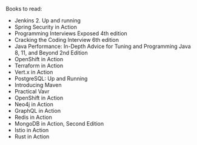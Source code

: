 Books to read:
* Jenkins 2. Up and running
* Spring Security in Action
* Programming Interviews Exposed 4th edition
* Cracking the Coding Interview 6th edition
* Java Performance: In-Depth Advice for Tuning and Programming Java 8, 11, and Beyond 2nd Edition
* OpenShift in Action
* Terraform in Action
* Vert.x in Action
* PostgreSQL: Up and Running
* Introducing Maven
* Practical Vavr
* OpenShift in Action
* Neo4j in Action
* GraphQL in Action
* Redis in Action
* MongoDB in Action, Second Edition
* Istio in Action
* Rust in Action
